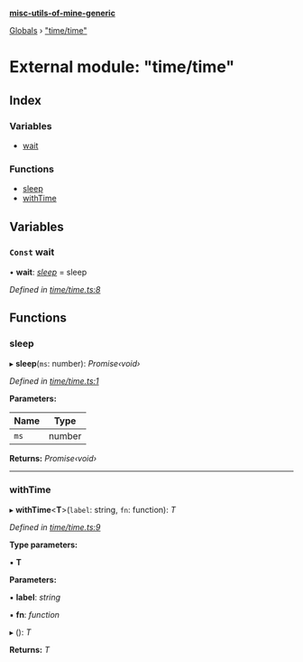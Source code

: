 **[misc-utils-of-mine-generic](../README.md)**

[Globals](../globals.md) › ["time/time"](_time_time_.md)

# External module: "time/time"

## Index

### Variables

* [wait](_time_time_.md#const-wait)

### Functions

* [sleep](_time_time_.md#sleep)
* [withTime](_time_time_.md#withtime)

## Variables

### `Const` wait

• **wait**: *[sleep](_time_time_.md#sleep)* =  sleep

*Defined in [time/time.ts:8](https://github.com/cancerberoSgx/misc-utils-of-mine/blob/29f2b37/misc-utils-of-mine-generic/src/time/time.ts#L8)*

## Functions

###  sleep

▸ **sleep**(`ms`: number): *Promise‹void›*

*Defined in [time/time.ts:1](https://github.com/cancerberoSgx/misc-utils-of-mine/blob/29f2b37/misc-utils-of-mine-generic/src/time/time.ts#L1)*

**Parameters:**

Name | Type |
------ | ------ |
`ms` | number |

**Returns:** *Promise‹void›*

___

###  withTime

▸ **withTime**<**T**>(`label`: string, `fn`: function): *T*

*Defined in [time/time.ts:9](https://github.com/cancerberoSgx/misc-utils-of-mine/blob/29f2b37/misc-utils-of-mine-generic/src/time/time.ts#L9)*

**Type parameters:**

▪ **T**

**Parameters:**

▪ **label**: *string*

▪ **fn**: *function*

▸ (): *T*

**Returns:** *T*